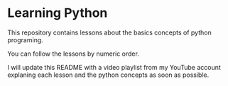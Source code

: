 # Learning Python

This repository contains lessons about the basics concepts of python programing.

You can follow the lessons by numeric order.

I will update this README with a video playlist from my YouTube account explaning each lesson and the python concepts as soon as possible.
